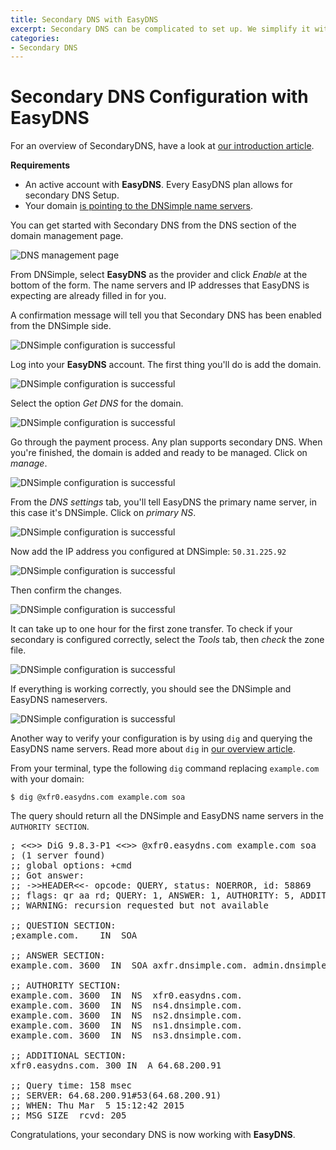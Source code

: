 ```yaml
---
title: Secondary DNS with EasyDNS
excerpt: Secondary DNS can be complicated to set up. We simplify it with provider specific settings for EasyDNS.
categories:
- Secondary DNS
---
```


# Secondary DNS Configuration with EasyDNS

For an overview of SecondaryDNS, have a look at [our introduction article](/articles/secondary-dns).

**Requirements**

* An active account with **EasyDNS**. Every EasyDNS plan allows for secondary DNS Setup.
* Your domain [is pointing to the DNSimple name servers](/articles/pointing-domain-to-dnsimple).

You can get started with Secondary DNS from the DNS section of the domain management page.

![DNS management page](/files/setup-secondary-dns.png)

From DNSimple, select **EasyDNS** as the provider and click *Enable* at the bottom of the form. The name servers and IP addresses that EasyDNS is expecting are already filled in for you.

A confirmation message will tell you that Secondary DNS has been enabled from the DNSimple side.

![DNSimple configuration is successful](/files/secondary-dns-confirmation-message.png)

Log into your **EasyDNS** account. The first thing you'll do is add the domain.

![DNSimple configuration is successful](/files/easy-dns-add-domain.png)

Select the option *Get DNS* for the domain.

![DNSimple configuration is successful](/files/easy-dns-get-dns.png)

Go through the payment process. Any plan supports secondary DNS. When you're finished, the domain is added and ready to be managed. Click on *manage*.

![DNSimple configuration is successful](/files/easy-dns-ready-to-configure.png)

From the *DNS settings* tab, you'll tell EasyDNS the primary name server, in this case it's DNSimple. Click on *primary NS*.

![DNSimple configuration is successful](/files/easy-dns-domain-admin.png)

Now add the IP address you configured at DNSimple: `50.31.225.92`

![DNSimple configuration is successful](/files/easy-dns-adding-dnsimple-ip.png)

Then confirm the changes.

![DNSimple configuration is successful](/files/easy-dns-confirm.png)

It can take up to one hour for the first zone transfer. To check if your secondary is configured correctly, select the *Tools* tab, then *check* the zone file.

![DNSimple configuration is successful](/files/easy-dns-tools.png)

If everything is working correctly, you should see the DNSimple and EasyDNS nameservers.

![DNSimple configuration is successful](/files/easy-dns-secondary-zone.png)

Another way to verify your configuration is by using `dig` and querying the EasyDNS name servers. Read more about `dig` in [our overview article](/articles/how-dig/).

From your terminal, type the following `dig` command replacing `example.com` with your domain:

`$ dig @xfr0.easydns.com example.com soa`

The query should return all the DNSimple and EasyDNS name servers in the `AUTHORITY SECTION`.

<pre>
; <<>> DiG 9.8.3-P1 <<>> @xfr0.easydns.com example.com soa
; (1 server found)
;; global options: +cmd
;; Got answer:
;; ->>HEADER<<- opcode: QUERY, status: NOERROR, id: 58869
;; flags: qr aa rd; QUERY: 1, ANSWER: 1, AUTHORITY: 5, ADDITIONAL: 1
;; WARNING: recursion requested but not available

;; QUESTION SECTION:
;example.com.    IN  SOA

;; ANSWER SECTION:
example.com. 3600  IN  SOA axfr.dnsimple.com. admin.dnsimple.com. 1425558979 86400 7200 604800 300

;; AUTHORITY SECTION:
example.com. 3600  IN  NS  xfr0.easydns.com.
example.com. 3600  IN  NS  ns4.dnsimple.com.
example.com. 3600  IN  NS  ns2.dnsimple.com.
example.com. 3600  IN  NS  ns1.dnsimple.com.
example.com. 3600  IN  NS  ns3.dnsimple.com.

;; ADDITIONAL SECTION:
xfr0.easydns.com. 300 IN  A 64.68.200.91

;; Query time: 158 msec
;; SERVER: 64.68.200.91#53(64.68.200.91)
;; WHEN: Thu Mar  5 15:12:42 2015
;; MSG SIZE  rcvd: 205
</pre>

Congratulations, your secondary DNS is now working with **EasyDNS**.
